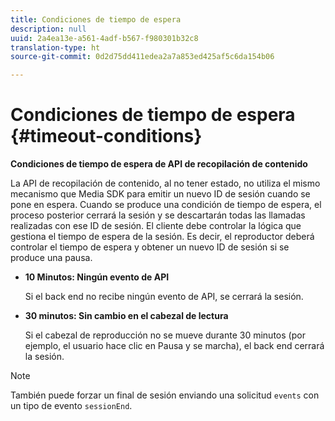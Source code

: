 ```yaml
---
title: Condiciones de tiempo de espera
description: null
uuid: 2a4ea13e-a561-4adf-b567-f980301b32c8
translation-type: ht
source-git-commit: 0d2d75dd411edea2a7a853ed425af5c6da154b06

---
```



# Condiciones de tiempo de espera {#timeout-conditions}

**Condiciones de tiempo de espera de API de recopilación de contenido**

La API de recopilación de contenido, al no tener estado, no utiliza el mismo mecanismo que Media SDK para emitir un nuevo ID de sesión cuando se pone en espera. Cuando se produce una condición de tiempo de espera, el proceso posterior cerrará la sesión y se descartarán todas las llamadas realizadas con ese ID de sesión. El cliente debe controlar la lógica que gestiona el tiempo de espera de la sesión. Es decir, el reproductor deberá controlar el tiempo de espera y obtener un nuevo ID de sesión si se produce una pausa.

* **10 Minutos: Ningún evento de API**

   Si el back end no recibe ningún evento de API, se cerrará la sesión.
* **30 minutos: Sin cambio en el cabezal de lectura**

   Si el cabezal de reproducción no se mueve durante 30 minutos (por ejemplo, el usuario hace clic en Pausa y se marcha), el back end cerrará la sesión.

>[!NOTE]
>
>También puede forzar un final de sesión enviando una solicitud `events` con un tipo de evento `sessionEnd`.

